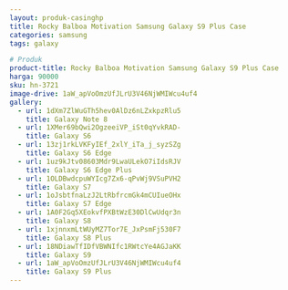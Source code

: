 ```yaml
---
layout: produk-casinghp
title: Rocky Balboa Motivation Samsung Galaxy S9 Plus Case
categories: samsung
tags: galaxy

# Produk
product-title: Rocky Balboa Motivation Samsung Galaxy S9 Plus Case
harga: 90000
sku: hn-3721
image-drive: 1aW_apVoOmzUfJLrU3V46NjWMIWcu4uf4
gallery:
  - url: 1dXm7ZlWuGTh5hev0AlDz6nLZxkpzRlu5
    title: Galaxy Note 8
  - url: 1XMer69bQwi2OgzeeiVP_iSt0qYvkRAD-
    title: Galaxy S6
  - url: 13zj1rkLVKFyIEf_2xlY_iTa_j_syzSZg
    title: Galaxy S6 Edge
  - url: 1uz9kJtv08603Mdr9LwaULekO7iIdsRJV
    title: Galaxy S6 Edge Plus
  - url: 1OLDBwdcpuWYIcg7Zx6-qPvWj9VSuPVH2
    title: Galaxy S7
  - url: 1oJsbtfnaLzJ2LtRbfrcmGk4mCUIueOHx
    title: Galaxy S7 Edge
  - url: 1A0F2Gq5XEokvfPXBtWzE30DlCwUdqr3n
    title: Galaxy S8
  - url: 1xjnnxmLtWUyMZ7Tor7E_JxPsmFj530F7
    title: Galaxy S8 Plus
  - url: 18NDiawTfIDfVBWNIfc1RWtcYe4AGJaKK
    title: Galaxy S9
  - url: 1aW_apVoOmzUfJLrU3V46NjWMIWcu4uf4
    title: Galaxy S9 Plus
---
```

